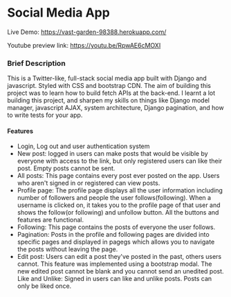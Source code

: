 # Social Media App

Live Demo: https://vast-garden-98388.herokuapp.com/

Youtube preview link: https://youtu.be/RpwAE6cMOXI

### Brief Description

This is a Twitter-like, full-stack social media app built with Django and javascript. Styled with CSS and bootstrap CDN. The aim of building this project was to learn how to build fetch APIs at the back-end. I learnt a lot building this project, and sharpen my skills on things like Django model manager, javascript AJAX, system architecture, Django pagination, and how to write tests for your app.

#### Features

- Login, Log out and user authentication system
- New post: logged in users can make posts that would be visible by everyone with access to the link, but only registered users can like their post. Empty posts cannot be sent.
- All posts: This page contains every post ever posted on the app. Users who aren't signed in or registered can view posts.
- Profile page: The profile page displays all the user information including number of followers and people the user follows(following). When a username is clicked on, it takes you to the profile page of that user and shows the follow(or following) and unfollow button. All the buttons and features are functional.
- Following: This page contains the posts of everyone the user follows.
- Pagination: Posts in the profile and following pages are divided into specific pages and displayed in pagegs which allows you to navigate the posts without leaving the page.
- Edit post: Users can edit a post they've posted in the past, others users cannot. This feature was implemented using a bootstrap modal. The new edited post cannot be blank and you cannot send an unedited post.
Like and Unlike: Signed in users can like and unlike posts. Posts can only be liked once.